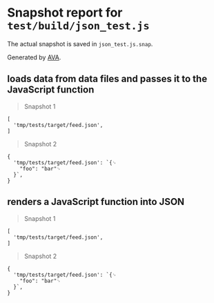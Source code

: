 # Snapshot report for `test/build/json_test.js`

The actual snapshot is saved in `json_test.js.snap`.

Generated by [AVA](https://ava.li).

## loads data from data files and passes it to the JavaScript function

> Snapshot 1

    [
      'tmp/tests/target/feed.json',
    ]

> Snapshot 2

    {
      'tmp/tests/target/feed.json': `{␊
        "foo": "bar"␊
      }`,
    }

## renders a JavaScript function into JSON

> Snapshot 1

    [
      'tmp/tests/target/feed.json',
    ]

> Snapshot 2

    {
      'tmp/tests/target/feed.json': `{␊
        "foo": "bar"␊
      }`,
    }
